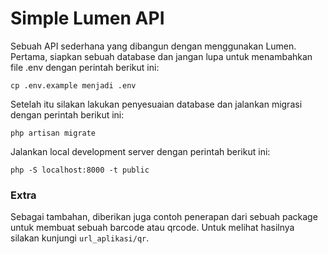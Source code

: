 # Simple Lumen API

Sebuah API sederhana yang dibangun dengan menggunakan Lumen. Pertama, siapkan sebuah database dan jangan lupa untuk menambahkan file .env dengan perintah berikut ini:

```
cp .env.example menjadi .env
```

Setelah itu silakan lakukan penyesuaian database dan jalankan migrasi dengan perintah berikut ini:

```
php artisan migrate
```

Jalankan local development server dengan perintah berikut ini:

```
php -S localhost:8000 -t public
```

### Extra
Sebagai tambahan, diberikan juga contoh penerapan dari sebuah package untuk membuat sebuah barcode atau qrcode. Untuk melihat hasilnya silakan kunjungi `url_aplikasi/qr`.